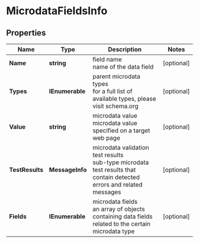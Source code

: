 # MicrodataFieldsInfo


## Properties

| Name | Type | Description | Notes |
|------------ | ------------- | ------------- | -------------|
**Name** | **string** | field name<br>name of the data field |[optional]|
**Types** | **IEnumerable<string>** | parent microdata types<br>for a full list of available types, please visit schema.org |[optional]|
**Value** | **string** | microdata value<br>microdata value specified on a target web page |[optional]|
**TestResults** | **MessageInfo** | microdata validation test results<br>sub-type microdata test results that contain detected errors and related messages |[optional]|
**Fields** | **IEnumerable<MicrodataFieldsInfo>** | microdata fields<br>an array of objects containing data fields related to the certain microdata type |[optional]|